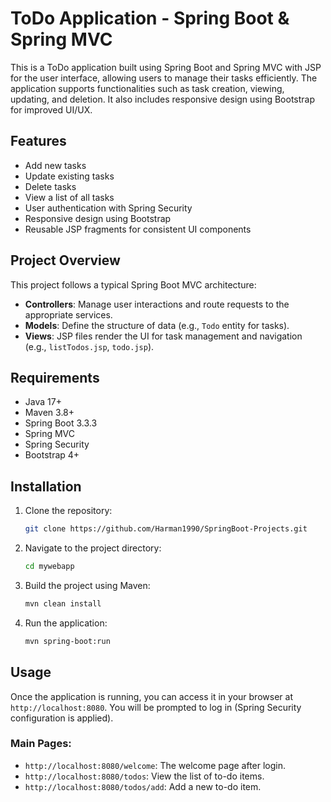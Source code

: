 
# ToDo Application - Spring Boot & Spring MVC

This is a ToDo application built using Spring Boot and Spring MVC with JSP for the user interface, allowing users to manage their tasks efficiently. The application supports functionalities such as task creation, viewing, updating, and deletion. It also includes responsive design using Bootstrap for improved UI/UX.

## Features
- Add new tasks
- Update existing tasks
- Delete tasks
- View a list of all tasks
- User authentication with Spring Security
- Responsive design using Bootstrap
- Reusable JSP fragments for consistent UI components

## Project Overview

This project follows a typical Spring Boot MVC architecture:
- **Controllers**: Manage user interactions and route requests to the appropriate services.
- **Models**: Define the structure of data (e.g., `Todo` entity for tasks).
- **Views**: JSP files render the UI for task management and navigation (e.g., `listTodos.jsp`, `todo.jsp`).

## Requirements
- Java 17+
- Maven 3.8+
- Spring Boot 3.3.3
- Spring MVC
- Spring Security
- Bootstrap 4+

## Installation

1. Clone the repository:
   ```bash
   git clone https://github.com/Harman1990/SpringBoot-Projects.git
   ```

2. Navigate to the project directory:
   ```bash
   cd mywebapp
   ```

3. Build the project using Maven:
   ```bash
   mvn clean install
   ```

4. Run the application:
   ```bash
   mvn spring-boot:run
   ```

## Usage

Once the application is running, you can access it in your browser at `http://localhost:8080`. You will be prompted to log in (Spring Security configuration is applied).

### Main Pages:
- `http://localhost:8080/welcome`: The welcome page after login.
- `http://localhost:8080/todos`: View the list of to-do items.
- `http://localhost:8080/todos/add`: Add a new to-do item.

